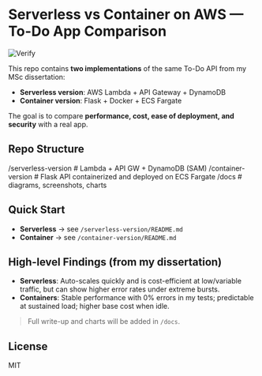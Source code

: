 # Serverless vs Container on AWS — To-Do App Comparison
![Verify](https://github.com/sujithaakathirvel/serverless-vs-container-aws/actions/workflows/verify.yml/badge.svg)


This repo contains **two implementations** of the same To-Do API from my MSc dissertation:
- **Serverless version**: AWS Lambda + API Gateway + DynamoDB
- **Container version**: Flask + Docker + ECS Fargate

The goal is to compare **performance, cost, ease of deployment, and security** with a real app.

## Repo Structure
/serverless-version # Lambda + API GW + DynamoDB (SAM)
/container-version # Flask API containerized and deployed on ECS Fargate
/docs # diagrams, screenshots, charts

## Quick Start
- **Serverless** → see `/serverless-version/README.md`
- **Container** → see `/container-version/README.md`

## High-level Findings (from my dissertation)
- **Serverless**: Auto-scales quickly and is cost-efficient at low/variable traffic, but can show higher error rates under extreme bursts.
- **Containers**: Stable performance with 0% errors in my tests; predictable at sustained load; higher base cost when idle.

> Full write-up and charts will be added in `/docs`.

## License
MIT
